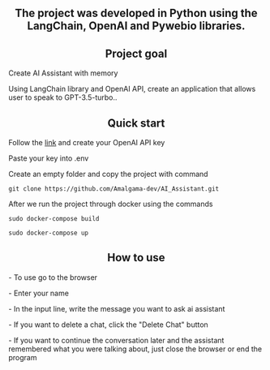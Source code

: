 <h2 align="center">The project was developed in Python using the LangChain, OpenAI and Pywebio libraries.</h2>
<h2 align="center" >Project goal</h2>
<p>Create AI Assistant with memory</p>
<p>Using LangChain library and OpenAI API, create an application that allows user to speak to GPT-3.5-turbo..</p>
<h2 align="center">Quick start</h2>
<p>Follow the <a href=https://platform.openai.com/account/api-keys>link</a> and create your OpenAI API key<p>
<p>Paste your key into .env</p>
<p>Create an empty folder and copy the project with command</p>
<pre lang="no-highlight">
<code>git clone https://github.com/Amalgama-dev/AI_Assistant.git</code>
</pre>
<p>After we run the project through docker using the commands</p>
<pre lang="no-highlight">
<code>sudo docker-compose build </code>
</pre>
<pre lang="no-highlight">
<code>sudo docker-compose up</code>
</pre>
<h2 align="center">How to use</h2>
<p>- To use go to the browser</p>
<p>- Enter your name</p> 
<p>- In the input line, write the message you want to ask ai assistant</p>
<p>- If you want to delete a chat, click the "Delete Chat" button</p> 
<p>- If you want to continue the conversation later and the assistant remembered what you were talking about, just close the browser or end the program</p>

